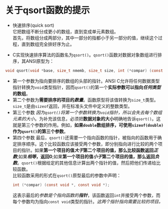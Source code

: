 # 关于qsort函数的提示
* 快速排序(quick sort)  
    它把数组不断分成更小的数组，直到变成单元素数组。  
    首先，将数组分成两部分，其中一部分的指都小于另一部分的值，继续这个过程，直到数组完全排好序为止。

* C实现快速排序算法的函数名为`qsort()`。`qsort()`函数对数据对象数组进行排序，其ANSI原型为：
```c
void qsort(void *base, size_t nmemb, size_t size, int (*compar) (const void *, const void *) );
```
* 第一个参数为指向要排序的数组的头部的指针。ANSI C允许将任何数据类型指针转换为`void`类型指针，因而`qsort()`的第一个**实际参数可以指向*任何类型*的数组**。
* 第二个参数为**需要排序的项目的*数量***。函数原型将该值转换为`size_t`类型。`size_t`是由`sizeof`返回，并在标准头文件中定义的整数类型。
* 第三个参数  *因为`qsort()`将第一个参数转换为`void`指针，所以会失去每个数组元素的大小*。为补充该信息，必须把**数据对象的大小**明确地告诉`qsort()`。这就是第三个参数的作用。例如，**如果`double`数组排序，可使用`sizeof(double)`作为`qsort()`的第三个参数**。
* 第四个参数  最后，`qsort()`还需要一个指向函数的指针，被指向的函数用于确定排序顺序。这个比较函数应该接受两个参数，即分别指向进行比较的两个项目的指针。如果**第一个项目的值*大于*第二个项目的值，那么比较函数返回*正数***;如果***相等*，返回0**;如果**第一个项目的值*小于*第二个项目的值，那么返回*负数***。`qsort()`根据给定的其他信息计算出两个指针的值，然后把他们传递给比较函数。  
    比较函数采用的形式在`qsort()`原型最后的参数中声明：  
    ```c
    int (*compar) (const void *, const void *);
    ```
    这表示最后的*参数是个指向函数的**指针***，该函数返回`int`并接受两个参数，而每个参数均为指向`const void`类型的指针。*这两个指针指向需要比较的项目。*